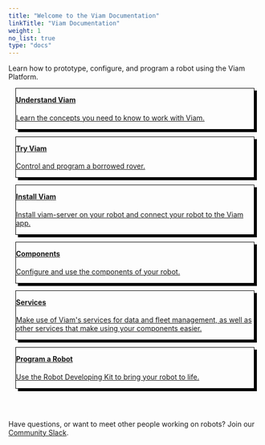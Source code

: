 ```yaml
---
title: "Welcome to the Viam Documentation"
linkTitle: "Viam Documentation"
weight: 1
no_list: true
type: "docs"
---
```


<div>
<p>Learn how to prototype, configure, and program a robot using the Viam Platform.</p>
</div>

<div class="container text-center">
  <div class="row">
    <div class="col" style="border: 1px solid #000; box-shadow: 5px 5px 0 0 #000; margin: 1em">
        <a href="viam">
            <h4 style="text-align: left; margin-left: 0px; margin-top: 1em;">Understand Viam</h4>
            <p style="text-align: left;">Learn the concepts you need to know to work with Viam.</p>
        </a>
    </div>
    <div class="col" style="border: 1px solid #000; box-shadow: 5px 5px 0 0 #000; margin: 1em">
        <a href="try-viam">
            <h4 style="text-align: left; margin-left: 0px; margin-top: 1em;">Try Viam</h4>
            <p style="text-align: left;">Control and program a borrowed rover.</p>
        <a>
    </div>
    <div class="col" style="border: 1px solid #000; box-shadow: 5px 5px 0 0 #000; margin: 1em">
        <a href="installation">
            <h4 style="text-align: left; margin-left: 0px; margin-top: 1em;">Install Viam</h4>
            <p style="text-align: left;">Install viam-server on your robot and connect your robot to the Viam app.</p>
        </a>
    </div>
  </div>
  <div class="row">
    <div class="col" style="border: 1px solid #000; box-shadow: 5px 5px 0 0 #000; margin: 1em">
        <a href="components">
            <h4 style="text-align: left; margin-left: 0px; margin-top: 1em;">Components</h4>
            <p style="text-align: left;">Configure and use the components of your robot.</p>
        </a>
    </div>
    <div class="col" style="border: 1px solid #000; box-shadow: 5px 5px 0 0 #000; margin: 1em">
        <a href="services">
            <h4 style="text-align: left; margin-left: 0px;margin-top: 1em;">Services</h4>
            <p style="text-align: left;">Make use of Viam's services for data and fleet management, as well as other services that make using your components easier.</p>
        </a>
    </div>
    <div class="col" style="border: 1px solid #000; box-shadow: 5px 5px 0 0 #000; margin: 1em">
        <a href="program">
             <h4 style="text-align: left; margin-left: 0px; margin-top: 1em;">Program a Robot</h4>
            <p style="text-align: left;">Use the Robot Developing Kit to bring your robot to life.</p>
        </a>
    </div>
  </div>
</div>

<br>
<br>
<div>
<p>Have questions, or want to meet other people working on robots? Join our <a href="https://join.slack.com/t/viamrobotics/shared_invite/zt-1f5xf1qk5-TECJc1MIY1MW0d6ZCg~Wnw">Community Slack</a>.</p>
</div>
